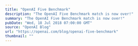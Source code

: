 ```yaml
---
title: "OpenAI Five Benchmark"
description: "The OpenAI Five Benchmark match is now over!"
summary: "The OpenAI Five Benchmark match is now over!"
pubDate: "Wed, 18 Jul 2018 07:00:00 GMT"
source: "OpenAI Blog"
url: "https://openai.com/blog/openai-five-benchmark"
thumbnail: ""
---
```


